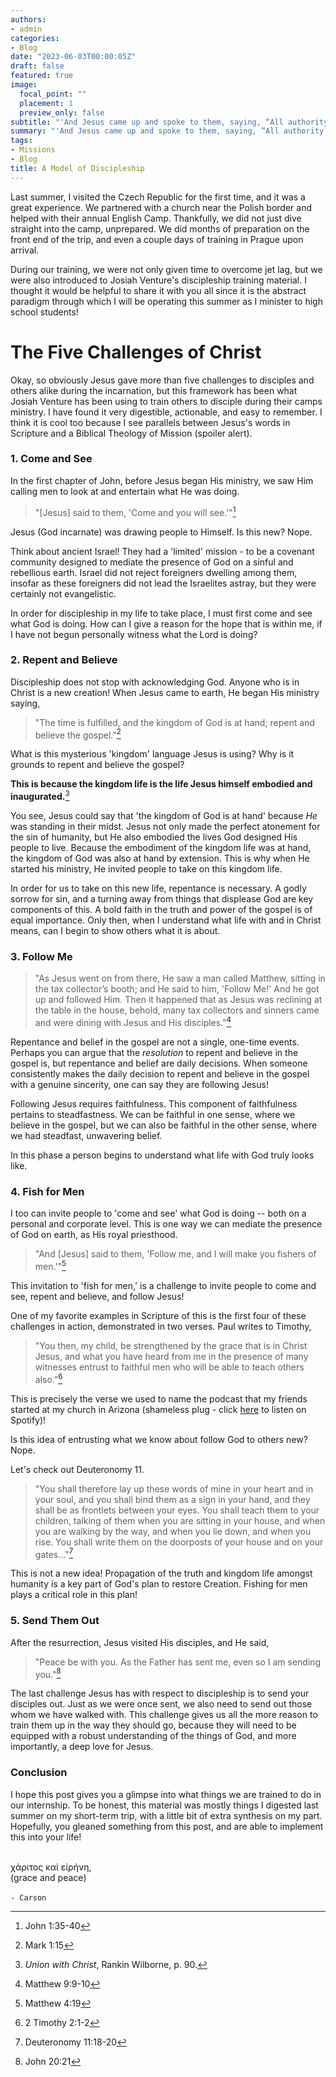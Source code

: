 ```yaml
---
authors:
- admin
categories:
- Blog
date: "2023-06-03T00:00:05Z"
draft: false
featured: true
image:
  focal_point: ""
  placement: 1
  preview_only: false
subtitle: "'And Jesus came up and spoke to them, saying, “All authority has been given to Me in heaven and on earth.'"
summary: "'And Jesus came up and spoke to them, saying, “All authority has been given to Me in heaven and on earth.'"
tags:
- Missions
- Blog
title: A Model of Discipleship
---
```


Last summer, I visited the Czech Republic for the first time, and it was a great experience. We partnered with a church near the Polish border and helped with their annual English Camp. Thankfully, we did not just dive straight into the camp, unprepared. We did months of preparation on the front end of the trip, and even a couple days of training in Prague upon arrival.

During our training, we were not only given time to overcome jet lag, but we were also introduced to Josiah Venture's discipleship training material. I thought it would be helpful to share it with you all since it is the abstract paradigm through which I will be operating this summer as I minister to high school students!

# The Five Challenges of Christ

Okay, so obviously Jesus gave more than five challenges to disciples and others alike during the incarnation, but this framework has been what Josiah Venture has been using to train others to disciple during their camps ministry. I have found it very digestible, actionable, and easy to remember. I think it is cool too because I see parallels between Jesus's words in Scripture and a Biblical Theology of Mission (spoiler alert).

### 1. Come and See

In the first chapter of John, before Jesus began His ministry, we saw Him calling men to look at and entertain what He was doing.

> "[Jesus] said to them, 'Come and you will see.'"[^1]

Jesus (God incarnate) was drawing people to Himself. Is this new? Nope. 

Think about ancient Israel! They had a 'limited' mission - to be a covenant community designed to mediate the presence of God on a sinful and rebellious earth. Israel did not reject foreigners dwelling among them, insofar as these foreigners did not lead the Israelites astray, but they were certainly not evangelistic. 

In order for discipleship in my life to take place, I must first come and see what God is doing. How can I give a reason for the hope that is within me, if I have not begun personally witness what the Lord is doing?

### 2. Repent and Believe

Discipleship does not stop with acknowledging God. Anyone who is in Christ is a new creation! When Jesus came to earth, He began His ministry saying,

>"The time is fulfilled, and the kingdom of God is at hand; repent and believe the gospel."[^2]

What is this mysterious 'kingdom' language Jesus is using? Why is it grounds to repent and believe the gospel? 

**This is because the kingdom life is the life Jesus himself embodied and inaugurated.**[^3]

You see, Jesus could say that 'the kingdom of God is at hand' because *He* was standing in their midst. Jesus not only made the perfect atonement for the sin of humanity, but He also embodied the lives God designed His people to live. Because the embodiment of the kingdom life was at hand, the kingdom of God was also at hand by extension. This is why when He started his ministry, He invited people to take on this kingdom life.

In order for us to take on this new life, repentance is necessary. A godly sorrow for sin, and a turning away from things that displease God are key components of this. A bold faith in the truth and power of the gospel is of equal importance. Only then, when I understand what life with and in Christ means, can I begin to show others what it is about.

### 3. Follow Me

>"As Jesus went on from there, He saw a man called Matthew, sitting in the tax collector’s booth; and He said to him, 'Follow Me!' And he got up and followed Him. Then it happened that as Jesus was reclining at the table in the house, behold, many tax collectors and sinners came and were dining with Jesus and His disciples."[^4]

Repentance and belief in the gospel are not a single, one-time events. Perhaps you can argue that the *resolution* to repent and believe in the gospel is, but repentance and belief are daily decisions. When someone consistently makes the daily decision to repent and believe in the gospel with a genuine sincerity, one can say they are following Jesus!

Following Jesus requires faithfulness. This component of faithfulness pertains to steadfastness. We can be faithful in one sense, where we believe in the gospel, but we can also be faithful in the other sense, where we had steadfast, unwavering belief.

In this phase a person begins to understand what life with God truly looks like.

### 4. Fish for Men

I too can invite people to 'come and see' what God is doing -- both on a personal and corporate level. This is one way we can mediate the presence of God on earth, as His royal priesthood.

>"And [Jesus] said to them, 'Follow me, and I will make you fishers of men.'"[^5]

This invitation to 'fish for men,' is a challenge to invite people to come and see, repent and believe, and follow Jesus!

One of my favorite examples in Scripture of this is the first four of these challenges in action, demonstrated in two verses. Paul writes to Timothy,

>"You then, my child, be strengthened by the grace that is in Christ Jesus, and what you have heard from me in the presence of many witnesses entrust to faithful men who will be able to teach others also."[^6]

This is precisely the verse we used to name the podcast that my friends started at my church in Arizona (shameless plug - click [here]() to listen on Spotify)!

Is this idea of entrusting what we know about follow God to others new? Nope.

Let's check out Deuteronomy 11.

>"You shall therefore lay up these words of mine in your heart and in your soul, and you shall bind them as a sign in your hand, and they shall be as frontlets between your eyes. You shall teach them to your children, talking of them when you are sitting in your house, and when you are walking by the way, and when you lie down, and when you rise. You shall write them on the doorposts of your house and on your gates..."[^7]

This is not a new idea! Propagation of the truth and kingdom life amongst humanity is a key part of God's plan to restore Creation. Fishing for men plays a critical role in this plan!

### 5. Send Them Out

After the resurrection, Jesus visited His disciples, and He said,

>"Peace be with you. As the Father has sent me, even so I am sending you."[^8]

The last challenge Jesus has with respect to discipleship is to send your disciples out. Just as we were once sent, we also need to send out those whom we have walked with. This challenge gives us all the more reason to train them up in the way they should go, because they will need to be equipped with a robust understanding of the things of God, and more importantly, a deep love for Jesus.

### Conclusion

I hope this post gives you a glimpse into what things we are trained to do in our internship. To be honest, this material was mostly things I digested last summer on my short-term trip, with a little bit of extra synthesis on my part. Hopefully, you gleaned something from this post, and are able to implement this into your life!

\
χάριτος καἰ εἰρήνη,\
(grace and peace)\
\
`- Carson`

[^1]: John 1:35-40
[^2]: Mark 1:15
[^3]: *Union with Christ*, Rankin Wilborne, p. 90.
[^4]: Matthew 9:9-10
[^5]: Matthew 4:19
[^6]: 2 Timothy 2:1-2
[^7]: Deuteronomy 11:18-20
[^8]: John 20:21